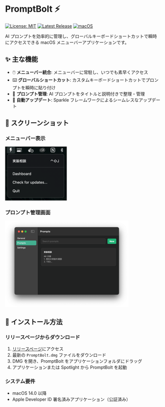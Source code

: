 # PromptBolt ⚡

[![License: MIT](https://img.shields.io/badge/License-MIT-yellow.svg)](https://opensource.org/licenses/MIT)
[![Latest Release](https://img.shields.io/github/v/release/sakaguchi-0725/PromptBolt)](https://github.com/sakaguchi-0725/PromptBolt/releases)
[![macOS](https://img.shields.io/badge/macOS-14.0+-blue.svg)](https://www.apple.com/macos/)

AI プロンプトを効率的に管理し、グローバルキーボードショートカットで瞬時にアクセスできる macOS メニューバーアプリケーションです。

## ✨ 主な機能

- 🖱️ **メニューバー統合**: メニューバーに常駐し、いつでも素早くアクセス
- ⌨️ **グローバルショートカット**: カスタムキーボードショートカットでプロンプトを瞬時に貼り付け
- 📝 **プロンプト管理**: AI プロンプトをタイトルと説明付きで整理・管理
- 🔄 **自動アップデート**: Sparkle フレームワークによるシームレスなアップデート

## 📸 スクリーンショット

### メニューバー表示
<img src="Resources/menubar.png" alt="メニューバースクリーンショット" width="200">

### プロンプト管理画面
<img src="Resources/prompt-management.png" alt="プロンプト管理スクリーンショット" width="400">

## 🚀 インストール方法

### リリースページからダウンロード
1. [リリースページ](https://github.com/sakaguchi-0725/PromptBolt/releases)にアクセス
2. 最新の `PromptBolt.dmg` ファイルをダウンロード
3. DMG を開き、PromptBolt をアプリケーションフォルダにドラッグ
4. アプリケーションまたは Spotlight から PromptBolt を起動

### システム要件
- macOS 14.0 以降
- Apple Developer ID 署名済みアプリケーション（公証済み）
